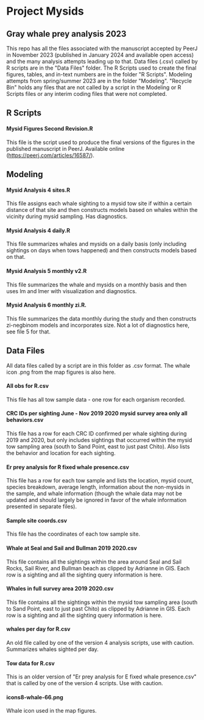 # Project Mysids

## Gray whale prey analysis 2023
 
 This repo has all the files associated with the manuscript accepted by PeerJ in November 2023 (published in January 2024 and available open access) and the many analysis attempts leading up to that. Data files (.csv) called by R scripts are in the "Data Files" folder. The R Scripts used to create the final figures, tables, and in-text numbers are in the folder "R Scripts". Modeling attempts from spring/summer 2023 are in the folder "Modeling". "Recycle Bin" holds any files that are not called by a script in the Modeling or R Scripts files or any interim coding files that were not completed. 
 
## R Scripts

#### Mysid Figures Second Revision.R

This file is the script used to produce the final versions of the figures in the published manuscript in PeerJ. Available online <here>(https://peerj.com/articles/16587/).

## Modeling

#### Mysid Analysis 4 sites.R

This file assigns each whale sighting to a mysid tow site if within a certain distance of that site and then constructs models based on whales within the vicinity during mysid sampling. Has diagnostics.

#### Mysid Analysis 4 daily.R

This file summarizes whales and mysids on a daily basis (only including sightings on days when tows happened) and then constructs models based on that.

#### Mysid Analysis 5 monthly v2.R

This file summarizes the whale and mysids on a monthly basis and then uses lm and lmer with visualization and diagnostics.

#### Mysid Analysis 6 monthly zi.R.

This file summarizes the data monthly during the study and then constructs zi-negbinom models and incorporates size. Not a lot of diagnostics here, see file 5 for that.

## Data Files

All data files called by a script are in this folder as .csv format. The whale icon .png from the map figures is also here.

#### All obs for R.csv

This file has all tow sample data - one row for each organism recorded.

#### CRC IDs per sighting June - Nov 2019 2020 mysid survey area only all behaviors.csv

This file has a row for each CRC ID confirmed per whale sighting during 2019 and 2020, but only includes sightings that occurred within the mysid tow sampling area (south to Sand Point, east to just past Chito). Also lists the behavior and location for each sighting.

#### Er prey analysis for R fixed whale presence.csv

This file has a row for each tow sample and lists the location, mysid count, species breakdown, average length, information about the non-mysids in the sample, and whale information (though the whale data may not be updated and should largely be ignored in favor of the whale information presented in separate files).

#### Sample site coords.csv

This file has the coordinates of each tow sample site.

#### Whale at Seal and Sail and Bullman 2019 2020.csv

This file contains all the sightings within the area around Seal and Sail Rocks, Sail River, and Bullman beach as clipped by Adrianne in GIS. Each row is a sighting and all the sighting query information is here.

#### Whales in full survey area 2019 2020.csv

This file contains all the sightings within the mysid tow sampling area (south to Sand Point, east to just past Chito) as clipped by Adrianne in GIS. Each row is a sighting and all the sighting query information is here.

#### whales per day for R.csv

An old file called by one of the version 4 analysis scripts, use with caution. Summarizes whales sighted per day.

#### Tow data for R.csv

This is an older version of "Er prey analysis for E fixed whale presence.csv" that is called by one of the version 4 scripts. Use with caution.

#### icons8-whale-66.png

Whale icon used in the map figures.

